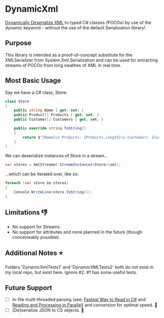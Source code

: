 # DynamicXml
[Dynamically Deserialize XML](https://github.com/MikePreston17/DynamicXml) to typed C# classes (POCOs) by use of the dynamic keyword - without the use of the default Serialization library!

## Purpose
This library is intended as a proof-of-concept substitute for the XMLSerializer from System.Xml.Serialization and can be used for extracting streams of POCOs from long swathes of XML in real time.


## Most Basic Usage

Say we have a C# class, Store:

```csharp
class Store
{
    public string Name { get; set; }
    public Product[] Products { get; set; }
    public Customer[] Customers { get; set; }        

    public override string ToString()
    {
        return $"{Name}\n Products: {Products.Length}\n Customers: {Customers.Length}";
    }
}

```

We can deserialize instances of Store in a stream...

```csharp
var stores = XmlStreamer.StreamInstances<Store>(xml);
```

...which can be iterated over, like so:

```csharp
foreach (var store in stores)
{
    Console.WriteLine(store.ToString());
}
```

## Limitations :thumbsdown:
* No support for Streams.
* No support for attributes and none planned in the future (though conceiveably possible).

## Additional Notes :star:
Folders 'DynamicXmlTests1' and 'DynamicXMLTests2' both do not exist in my local repo, but exist here.  Ignore #2.  #1 has some useful tests.

## Future Support
- [ ] In-file multi-threaded parsing (see: [Fastest Way to Read in C#](https://cc.davelozinski.com/c-sharp/the-fastest-way-to-read-and-process-text-files) and [Reading and Processing in Parallel](https://cc.davelozinski.com/code/c-sharp-code/read-lines-in-batches-process-in-parallel)) and conversion for optimal speed. :camel:
- [ ] [De]serialize JSON to CS objects. :apple:
